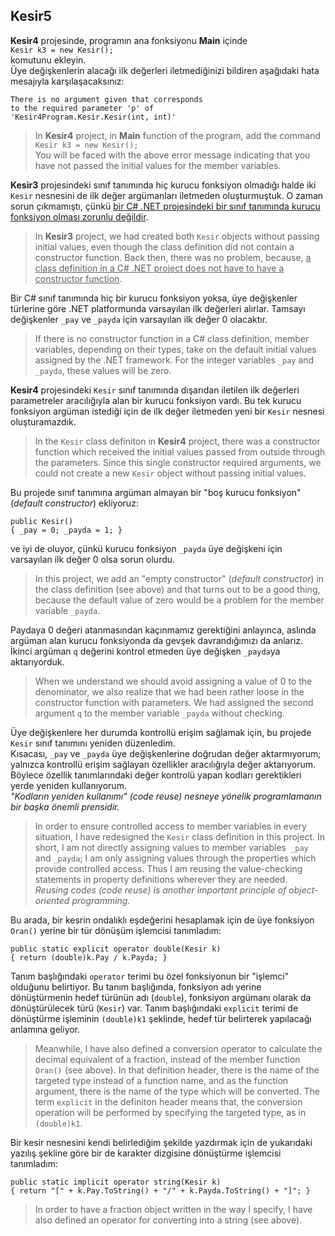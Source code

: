 ﻿## Kesir5
**Kesir4** projesinde, programın ana fonksiyonu
**Main** içinde<br>
`Kesir k3 = new Kesir();`<br>
komutunu ekleyin.<br>
Üye değişkenlerin alacağı ilk değerleri iletmediğinizi
bildiren aşağıdaki hata mesajıyla karşılaşacaksınız:
```
There is no argument given that corresponds
to the required parameter 'p' of
'Kesir4Program.Kesir.Kesir(int, int)'
```
> In **Kesir4** project, in **Main** function
of the program, add the command
`Kesir k3 = new Kesir();`<br>
You will be faced with the above error message
indicating that you have not passed the initial
values for the member variables.

**Kesir3** projesindeki sınıf tanımında
hiç kurucu fonksiyon olmadığı halde
iki `Kesir` nesnesini de ilk değer argümanları
iletmeden oluşturmuştuk.
O zaman sorun çıkmamıştı,
çünkü <u>bir C# .NET projesindeki
bir sınıf tanımında kurucu fonksiyon
olması zorunlu değildir</u>.
> In **Kesir3** project, we had created both
`Kesir` objects without passing initial values,
even though the class definition did not contain
a constructor function.
Back then, there was no problem, because,
<u>a class definition in a C# .NET project
does not have to have a constructor function</u>.

Bir C# sınıf tanımında hiç bir kurucu fonksiyon yoksa,
üye değişkenler türlerine göre .NET platformunda varsayılan
ilk değerleri alırlar.
Tamsayı değişkenler `_pay` ve `_payda` için
varsayılan ilk değer 0 olacaktır.
> If there is no constructor function in a
C# class definition, member variables,
depending on their types,
take on the default initial values
assigned by the .NET framework.
For the integer variables `_pay` and `_payda`,
these values will be zero.

**Kesir4** projesindeki `Kesir` sınıf tanımında
dışarıdan iletilen ilk değerleri parametreler
aracılığıyla alan bir kurucu fonksiyon vardı.
Bu tek kurucu fonksiyon argüman istediği
için de ilk değer iletmeden yeni bir
`Kesir` nesnesi oluşturamazdık.
> In the `Kesir` class definiton in **Kesir4** project,
there was a constructor function which received
the initial values passed from outside
through the parameters.
Since this single constructor required arguments,
we could not create a new `Kesir` object
without passing initial values.

Bu projede sınıf tanımına argüman almayan
bir "boş kurucu fonksiyon" (*default constructor*)
ekliyoruz:
```
public Kesir()
{ _pay = 0; _payda = 1; }
```
ve iyi de oluyor, çünkü kurucu fonksiyon
`_payda` üye değişkeni için varsayılan ilk değer
0 olsa sorun olurdu.
> In this project, we add an "empty constructor"
(*default constructor*) in the class definition
(see above)
and that turns out to be a good thing,
because the default value of zero would be
a problem for the member variable `_payda`.

Paydaya 0 değeri atanmasından kaçınmamız
gerektiğini anlayınca, aslında argüman alan
kurucu fonksiyonda da gevşek davrandığımızı
da anlarız. İkinci argüman `q` değerini
kontrol etmeden üye değişken `_payda`ya
aktarıyorduk.
> When we understand we should avoid assigning
a value of 0 to the denominator,
we also realize that we had been rather loose
in the constructor function with parameters.
We had assigned the second argument `q`
to the member variable `_payda` without checking.

Üye değişkenlere her durumda kontrollü erişim sağlamak için,
bu projede `Kesir` sınıf tanımını yeniden düzenledim.<br>
Kısacası, `_pay` ve `_payda` üye değişkenlerine doğrudan
değer aktarmıyorum; yalnızca kontrollü erişim sağlayan
özellikler aracılığıyla değer aktarıyorum.
Böylece özellik tanımlarındaki değer kontrolü yapan kodları
gerektikleri yerde yeniden kullanıyorum.<br>
*"Kodların yeniden kullanımı" (code reuse) nesneye yönelik
  programlamanın bir başka önemli prensidir.*
> In order to ensure controlled access to member variables
in every situation, I have redesigned the `Kesir` class
definition in this project.
In short, I am not directly assigning values
to member variables` _pay` and `_payda`;
I am only assigning values through the properties
which provide controlled access.
Thus I am reusing the value-checking statements
in property definitions wherever they are needed.<br>
*Reusing codes (code reuse) is another important principle
of object-oriented programming.*

Bu arada, bir kesrin ondalıklı eşdeğerini
hesaplamak için de üye fonksiyon `Oran()` yerine
bir tür dönüşüm işlemcisi tanımladım:<br>
```
public static explicit operator double(Kesir k)
{ return (double)k.Pay / k.Payda; }
```
Tanım başlığındaki `operator` terimi bu özel fonksiyonun
bir "işlemci" olduğunu belirtiyor.
Bu tanım başlığında, fonksiyon adı yerine dönüştürmenin
hedef türünün adı (`double`), fonksiyon argümanı olarak da
dönüştürülecek türü (`Kesir`) var.
Tanım başlığındaki `explicit` terimi de dönüştürme işleminin
`(double)k1` şeklinde,
hedef tür belirterek yapılacağı anlamına geliyor.
> Meanwhile, I have also defined a conversion operator
to calculate the decimal equivalent of a fraction,
instead of the member function `Oran()` (see above).
In that definition header, there is the name of the targeted type
instead of a function name, and as the function argument,
there is the name of the type which will be converted.
The term `explicit` in the definiton header means that,
the conversion operation will be performed by specifying 
the targeted type, as in `(double)k1`.

Bir kesir nesnesini kendi belirlediğim şekilde yazdırmak için de
yukarıdaki yazılış şekline göre bir de karakter dizgisine
dönüştürme işlemcisi tanımladım:<br>
```
public static implicit operator string(Kesir k)
{ return "[" + k.Pay.ToString() + "/" + k.Payda.ToString() + "]"; }
```
> In order to have a fraction object written in the way I specify,
I have also defined an operator for converting into a string (see above).